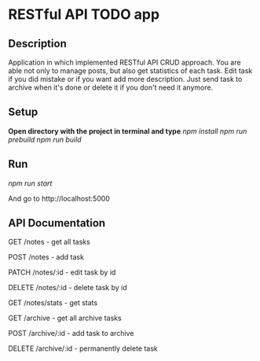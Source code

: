 # RESTful API TODO app
## Description
Application in which implemented RESTful API CRUD approach.
You are able not only to manage posts, but also get statistics of each task.
Edit task if you did mistake or if you want add more description.
Just send task to archive when it's done or delete it if you don't need it anymore.

## Setup
**Open directory with the project in terminal and type**
*npm install*
*npm run prebuild* 
*npm run build*

## Run
*npm run start*

And go to http://localhost:5000

## API Documentation

GET /notes - get all tasks

POST /notes - add task

PATCH /notes/:id - edit task by id

DELETE /notes/:id - delete task by id

GET /notes/stats - get stats

GET /archive - get all archive tasks

POST /archive/:id - add task to archive

DELETE /archive/:id - permanently delete task
